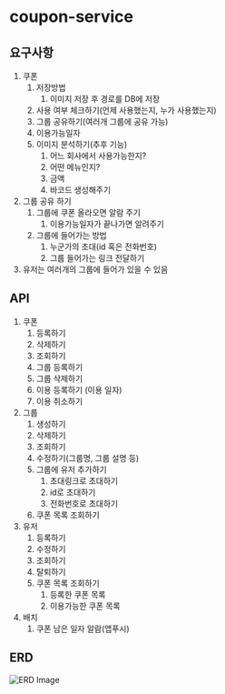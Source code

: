# coupon-service

## 요구사항

1. 쿠폰
    1. 저장방법
        1. 이미지 저장 후 경로를 DB에 저장
    2. 사용 여부 체크하기(언제 사용했는지, 누가 사용했는지)
    3. 그룹 공유하기(여러개 그룹에 공유 가능)
    4. 이용가능일자
    5. 이미지 분석하기(추후 기능)
        1. 어느 회사에서 사용가능한지?
        2. 어떤 메뉴인지?
        3. 금액
        4. 바코드 생성해주기
2. 그룹 공유 하기
    1. 그룹에 쿠폰 올라오면 알람 주기
        1. 이용가능일자가 끝나가면 알려주기
    2. 그룹에 들어가는 방법
        1. 누군가의 초대(id 혹은 전화번호)
        2. 그룹 들어가는 링크 전달하기
3. 유저는 여러개의 그룹에 들어가 있을 수 있음

## API

1. 쿠폰
    1. 등록하기
    2. 삭제하기
    3. 조회하기
    4. 그룹 등록하기
    5. 그룹 삭제하기
    6. 이용 등록하기 (이용 일자)
    7. 이용 취소하기
2. 그룹
    1. 생성하기
    2. 삭제하기
    3. 조회하기
    4. 수정하기(그룹명, 그룹 설명 등)
    5. 그룹에 유저 추가하기
        1. 초대링크로 초대하기
        2. id로 초대하기
        3. 전화번호로 초대하기
    6. 쿠폰 목록 조회하기
3. 유저
   1. 등록하기 
   2. 수정하기
   3. 조회하기
   4. 탈퇴하기
   5. 쿠폰 목록 조회하기
      1. 등록한 쿠폰 목록
      2. 이용가능한 쿠폰 목록
4. 배치
   1. 쿠폰 남은 일자 알람(앱푸시)

## ERD

![ERD Image](http://www.plantuml.com/plantuml/proxy?src=https://raw.githubusercontent.com/ttokey/coupon-service/master/ERD_ver1.0.puml)
